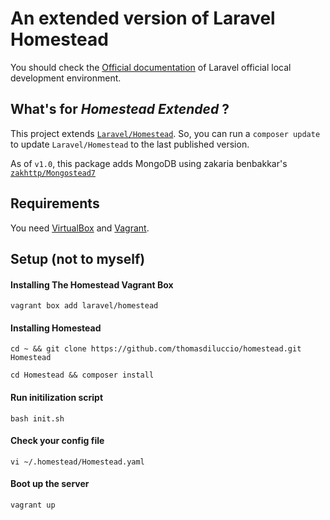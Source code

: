 # An extended version of Laravel Homestead

You should check the [Official documentation](http://laravel.com/docs/homestead) of Laravel official local development environment.

## What's for *Homestead Extended* ?

This project extends [`Laravel/Homestead`](http://github.com/laravel/homestead). So, you can run a `composer update` to update `Laravel/Homestead` to the last published version.

As of `v1.0`, this package adds MongoDB using zakaria benbakkar's [`zakhttp/Mongostead7`](https://github.com/zakhttp/Mongostead7)

## Requirements

You need [VirtualBox](http://virtualbox.org) and [Vagrant](http://vagrantup.com).

## Setup (not to myself)

#### Installing The Homestead Vagrant Box
`vagrant box add laravel/homestead`

#### Installing Homestead
`cd ~ && git clone https://github.com/thomasdiluccio/homestead.git Homestead`

`cd Homestead && composer install`


#### Run initilization script
`bash init.sh`

#### Check your config file
`vi ~/.homestead/Homestead.yaml`

#### Boot up the server
`vagrant up`

